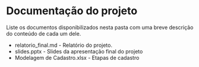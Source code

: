 # Documentação do projeto

Liste os documentos disponibilizados nesta pasta com uma breve descrição do conteúdo de cada um dele.

* relatorio_final.md - Relatório do projeto.
* slides.pptx - Slides da apresentação final do projeto
* Modelagem de Cadastro.xlsx - Etapas de cadastro


